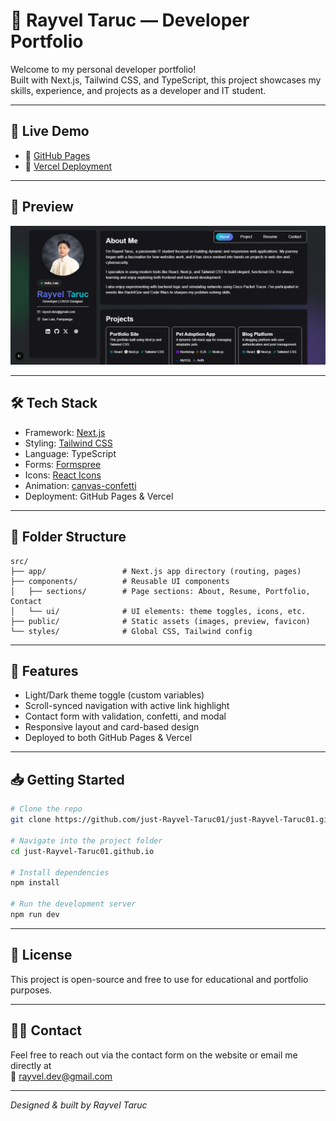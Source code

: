 # 💼 Rayvel Taruc — Developer Portfolio

Welcome to my personal developer portfolio!  
Built with Next.js, Tailwind CSS, and TypeScript, this project showcases my skills, experience, and projects as a developer and IT student.

---

## 🚀 Live Demo

- 🔗 [GitHub Pages](https://just-rayvel-taruc01.github.io/)
- 🔗 [Vercel Deployment](https://just-rayvel-taruc01-github-io.vercel.app/)

---

## 📸 Preview

![Portfolio Screenshot](./public/preview.jpg) <!-- Replace with your actual screenshot if available -->

---

## 🛠 Tech Stack

- Framework: [Next.js](https://nextjs.org/)
- Styling: [Tailwind CSS](https://tailwindcss.com/)
- Language: TypeScript
- Forms: [Formspree](https://formspree.io/)
- Icons: [React Icons](https://react-icons.github.io/react-icons/)
- Animation: [canvas-confetti](https://www.npmjs.com/package/canvas-confetti)
- Deployment: GitHub Pages & Vercel

---

## 📂 Folder Structure

```
src/
├── app/                 # Next.js app directory (routing, pages)
├── components/          # Reusable UI components
│   ├── sections/        # Page sections: About, Resume, Portfolio, Contact
│   └── ui/              # UI elements: theme toggles, icons, etc.
├── public/              # Static assets (images, preview, favicon)
└── styles/              # Global CSS, Tailwind config
```

---

## 🧪 Features

- Light/Dark theme toggle (custom variables)
- Scroll-synced navigation with active link highlight
- Contact form with validation, confetti, and modal
- Responsive layout and card-based design
- Deployed to both GitHub Pages & Vercel

---

## 📥 Getting Started

```bash
# Clone the repo
git clone https://github.com/just-Rayvel-Taruc01/just-Rayvel-Taruc01.github.io.git

# Navigate into the project folder
cd just-Rayvel-Taruc01.github.io

# Install dependencies
npm install

# Run the development server
npm run dev
```

---

## 📄 License

This project is open-source and free to use for educational and portfolio purposes.

---

## 🙋‍♂️ Contact

Feel free to reach out via the contact form on the website or email me directly at  
📧 rayvel.dev@gmail.com

---

_Designed & built by Rayvel Taruc_
